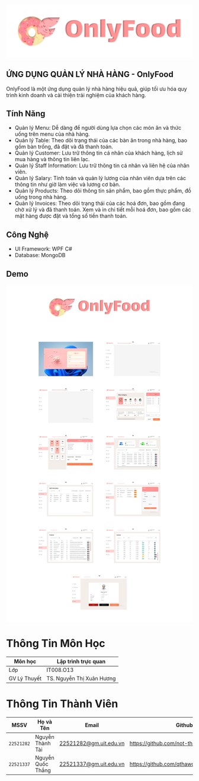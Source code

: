 <div align="center">
    <a href="https://www.uit.edu.vn/" title="Trường Đại học Công nghệ Thông tin" target="_blank">
        <img src="https://github.com/DoAnLapTrinhTrucQuanUIT/IT008.O13/blob/b25a7ed7a850de7c575092df640f55e9ebc17fa8/Restaurant%20Management/Assets/Images/Logo.png">
    </a>
</div>

## ỨNG DỤNG QUẢN LÝ NHÀ HÀNG - OnlyFood

OnlyFood là một ứng dụng quản lý nhà hàng hiệu quả, giúp tối ưu hóa quy trình kinh doanh và cải thiện trải nghiệm của khách hàng.

## Tính Năng

- Quản lý Menu: Dễ dàng để người dùng lựa chọn các món ăn và thức uống trên menu của nhà hàng.
- Quản lý Table: Theo dõi trạng thái của các bàn ăn trong nhà hàng, bao gồm bàn trống, đã đặt và đã thanh toán.
- Quản lý Customer: Lưu trữ thông tin cá nhân của khách hàng, lịch sử mua hàng và thông tin liên lạc.
- Quản lý Staff Information: Lưu trữ thông tin cá nhân và liên hệ của nhân viên.
- Quản lý Salary: Tính toán và quản lý lương của nhân viên dựa trên các thông tin như giờ làm việc và lương cơ bản.
- Quản lý Products: Theo dõi thông tin sản phẩm, bao gồm thực phẩm, đồ uống trong nhà hàng.
- Quản lý Invoices: Theo dõi trạng thái của các hoá đơn, bao gồm đang chờ xử lý và đã thanh toán. Xem và in chi tiết mỗi hoá đơn, bao gồm các mặt hàng được đặt và tổng số tiền thanh toán.

## Công Nghệ

- UI Framework: WPF C#
- Database: MongoDB

## Demo 
<img src="https://github.com/DoAnLapTrinhTrucQuanUIT/IT008.O13/blob/b25a7ed7a850de7c575092df640f55e9ebc17fa8/Restaurant%20Management/Assets/Images/demo.png">

# Thông Tin Môn Học

| Môn học        | Lập trình trực quan          |
| -------------- | ---------------------------- |
| Lớp            | IT008.O13                    |
| GV Lý Thuyết   | TS. Nguyễn Thị Xuân Hương    |

# Thông Tin Thành Viên

| MSSV       | Họ và Tên          | Email                  | Github                                    |
| ---------- | ------------------ | -----------------------| ----------------------------------------- |
| `22521282` | Nguyễn Thành Tài   | 22521282@gm.uit.edu.vn | https://github.com/not-thanhtai           |
| `22521337` | Nguyễn Quốc Thắng  | 22521337@gm.uit.edu.vn | https://github.com/qthawq100dayswithreact |
